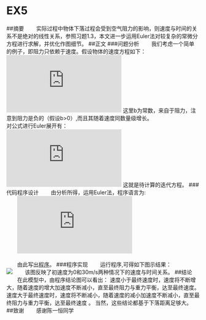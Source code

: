 # EX5
##摘要
　　实际过程中物体下落过程会受到空气阻力的影响，则速度与时间的关系不是绝对的线性关系，参照习题1.3，本文进一步运用Euler法对较复杂的常微分方程进行求解，并优化作图细节。
##正文
###问题分析
　　我们考虑一个简单的例子，即阻力只依赖于速度。假设物体的速度方程如下：  
![](http://latex.codecogs.com/gif.latex?dv/dt=g-bv)
这里b为常数，来自于阻力，注意到阻力是负的（假设b>0）,而且其随着速度同数量级增长。  
对公式进行Euler展开有：  
![](http://latex.codecogs.com/gif.latex?v%28t&plus;%5CDelta%20t%29%3Dv%28t%29&plus;%28a-bv%28t%29%29dt)
这就是待计算的迭代方程。
###代码程序设计
　　由分析所得，运用Euler法，程序语言为:  
　　![](http://latex.codecogs.com/gif.latex?v%28i&plus;1%29%3Dv%28i%29&plus;%28a-bv%28i%29%29t)

　　由此写出[程序](https://github.com/thy714038104/computationalphysics_N2013301020091/blob/master/ex5/ex5.py)。
###程序实现
　　运行程序,可得如下图示结果：  
![](https://raw.githubusercontent.com/thy714038104/computationalphysics_N2013301020091/master/ex5/1.png)
　　该图反映了初速度为0和30m/s两种情况下的速度与时间关系。
##结论
　　在此模型中，由程序结论图可以看出：
速度小于最终速度时，速度将不断增大，随着速度的增大加速度不断减小，直至最终阻力与重力平衡，达至最终速度。
速度大于最终速度时，速度将不断减小，随着速度的减小加速度不断减小，直至最终阻力与重力平衡，达至最终速度
。
当然，这些结论都基于下落距离足够大。
##致谢
　　感谢陈一恒同学

